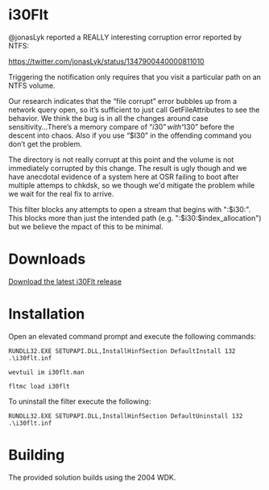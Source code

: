 # i30Flt #

@jonasLyk reported a REALLY interesting corruption error reported by NTFS:

https://twitter.com/jonasLyk/status/1347900440000811010

Triggering the notification only requires that you visit a particular path on an NTFS volume.

Our research indicates that the “file corrupt” error bubbles up from a network query open, so it’s sufficient to just call GetFileAttributes to see the behavior. 
We think the bug is in all the changes around case sensitivity...There’s a memory compare of “$i30” with “$I30” before the descent into chaos. Also if you use “$I30” 
in the offending command you don’t get the problem.

The directory is not really corrupt at this point and the volume is not immediately corrupted by this change. The result is ugly though and we have anecdotal evidence of a system here at OSR failing to boot after multiple attemps to chkdsk, so we though we'd mitigate the problem while we wait for the real fix to arrive.

This filter blocks any attempts to open a stream that begins with ":$i30:". This blocks more than just the intended path (e.g. ":$i30:$index_allocation") but we believe 
the mpact of this to be minimal.

# Downloads #

[Download the latest i30Flt release](https://github.com/OSRDrivers/i30Flt/releases/latest)

# Installation #
Open an elevated command prompt and execute the following commands:

	RUNDLL32.EXE SETUPAPI.DLL,InstallHinfSection DefaultInstall 132 .\i30flt.inf

	wevtuil im i30flt.man

	fltmc load i30flt

To uninstall the filter execute the following:

	RUNDLL32.EXE SETUPAPI.DLL,InstallHinfSection DefaultUninstall 132 .\i30flt.inf

# Building #
The provided solution builds using the 2004 WDK. 

